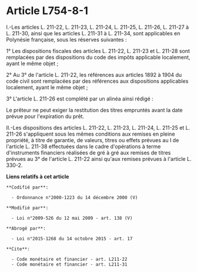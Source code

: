 # Article L754-8-1

I.-Les articles L. 211-22, L. 211-23, L. 211-24, L. 211-25, L. 211-26, L. 211-27 à L. 211-30, ainsi que les articles L.
211-31 à L. 211-34, sont applicables en Polynésie française, sous les réserves suivantes : 

1° Les dispositions fiscales des articles L. 211-22, L. 211-23 et L. 211-28 sont remplacées par des dispositions du code des
impôts applicable localement, ayant le même objet ; 

2° Au 3° de l'article L. 211-22, les références aux articles 1892 à 1904 du code civil sont remplacées par des références aux
dispositions applicables localement, ayant le même objet ; 

3° L'article L. 211-26 est complété par un alinéa ainsi rédigé : 

Le prêteur ne peut exiger la restitution des titres empruntés avant la date prévue pour l'expiration du prêt. 

II.-Les dispositions des articles L. 211-22, L. 211-23, L. 211-24, L. 211-25 et L. 211-26 s'appliquent sous les mêmes
conditions aux remises en pleine propriété, à titre de garantie, de valeurs, titres ou effets prévues au I de l'article L.
211-38 effectuées dans le cadre d'opérations à terme d'instruments financiers réalisées de gré à gré aux remises de titres
prévues au 3° de l'article L. 211-22 ainsi qu'aux remises prévues à l'article L. 330-2.

**Liens relatifs à cet article**

	**Codifié par**:

	  - Ordonnance n°2000-1223 du 14 décembre 2000 (V)

	**Modifié par**:

	  - Loi n°2009-526 du 12 mai 2009 - art. 138 (V)

	**Abrogé par**:

	  - Loi n°2015-1268 du 14 octobre 2015 - art. 17

	**Cite**:

	  - Code monétaire et financier - art. L211-22
	  - Code monétaire et financier - art. L211-31
